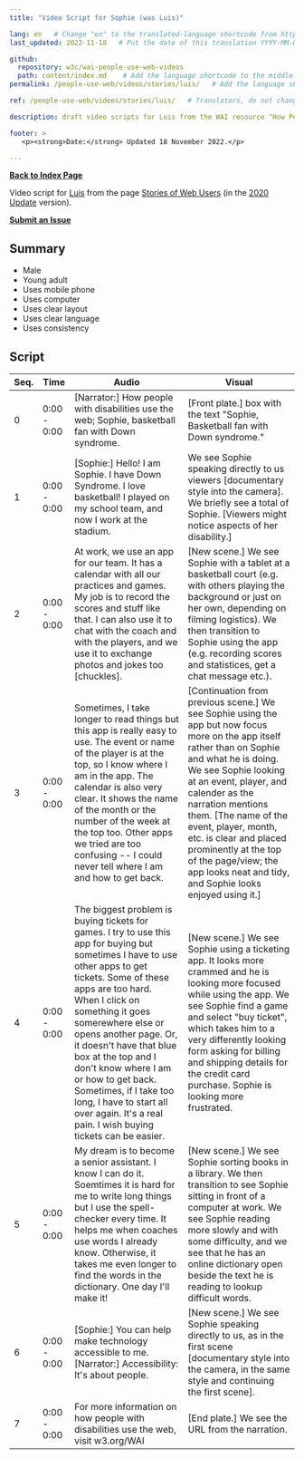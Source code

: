 ```yaml
---
title: "Video Script for Sophie (was Luis)"

lang: en   # Change "en" to the translated-language shortcode from https://www.iana.org/assignments/language-subtag-registry/language-subtag-registry
last_updated: 2022-11-18   # Put the date of this translation YYYY-MM-DD (with month in the middle)

github:
  repository: w3c/wai-people-use-web-videos
  path: content/index.md    # Add the language shortcode to the middle of the filename, for example: content/index.fr.md
permalink: /people-use-web/videos/stories/luis/   # Add the language shortcode to the end, with no slash at end, for example: /link/to/page/fr

ref: /people-use-web/videos/stories/luis/   # Translators, do not change this

description: draft video scripts for Luis from the WAI resource "How People with Disabilities Use the Web"

footer: >
   <p><strong>Date:</strong> Updated 18 November 2022.</p>

---
```


**[Back to Index Page](../../)**

Video script for [Luis](https://deploy-preview-113--wai-people-use-web.netlify.app/people-use-web/user-stories-five/) from the page [Stories of Web Users](https://deploy-preview-113--wai-people-use-web.netlify.app/people-use-web/user-stories/) (in the [2020 Update](https://github.com/w3c/wai-people-use-web/wiki/Persona-development) version).

**[Submit an Issue](https://github.com/w3c/wai-people-use-web-videos/issues/new?title=[Luis])**

## Summary

* Male
* Young adult
* Uses mobile phone
* Uses computer
* Uses clear layout
* Uses clear language
* Uses consistency

## Script

| Seq. | Time | Audio | Visual |
| --- | --- | --- | --- |
| 0 | 0:00 - 0:00 | [Narrator:] How people with disabilities use the web; Sophie, basketball fan with Down syndrome. | [Front plate.] box with the text "Sophie, Basketball fan with Down syndrome." |
| 1 | 0:00 - 0:00 | [Sophie:] Hello! I am Sophie. I have Down Syndrome. I love basketball! I played on my school team, and now I work at the stadium. | We see Sophie speaking directly to us viewers [documentary style into the camera]. We briefly see a total of Sophie. [Viewers might notice aspects of her disability.] |
| 2 | 0:00 - 0:00 | At work, we use an app for our team. It has a calendar with all our practices and games. My job is to record the scores and stuff like that. I can also use it to chat with the coach and with the players, and we use it to exchange photos and jokes too [chuckles]. | [New scene.] We see Sophie with a tablet at a basketball court (e.g. with others playing the background or just on her own, depending on filming logistics). We then transition to Sophie using the app (e.g. recording scores and statistices, get a chat message etc.). |
| 3 | 0:00 - 0:00 | Sometimes, I take longer to read things but this app is really easy to use. The event or name of the player is at the top, so I know where I am in the app. The calendar is also very clear. It shows the name of the month or the number of the week at the top too. Other apps we tried are too confusing -- I could never tell where I am and how to get back. | [Continuation from previous scene.] We see Sophie using the app but now focus more on the app itself rather than on Sophie and what he is doing. We see Sophie looking at an event, player, and calender as the narration mentions them. [The name of the event, player, month, etc. is clear and placed prominently at the top of the page/view; the app looks neat and tidy, and Sophie looks enjoyed using it.] |
| 4 | 0:00 - 0:00 | The biggest problem is buying tickets for games. I try to use this app for buying but sometimes I have to use other apps to get tickets. Some of these apps are too hard. When I click on something it goes somerewhere else or opens another page. Or, it doesn't have that blue box at the top and I don't know where I am or how to get back. Sometimes, if I take too long, I have to start all over again. It's a real pain. I wish buying tickets can be easier. | [New scene.] We see Sophie using a ticketing app. It looks more crammed and he is looking more focused while using the app. We see Sophie find a game and select "buy ticket", which takes him to a very differently looking form asking for billing and shipping details for the credit card purchase. Sophie is looking more frustrated. |
| 5 | 0:00 - 0:00 | My dream is to become a senior assistant. I know I can do it. Soemtimes it is hard for me to write long things but I use the spell-checker every time. It helps me when coaches use words I already know. Otherwise, it takes me even longer to find the words in the dictionary. One day I'll make it! | [New scene.] We see Sophie sorting books in a library. We then transition to see Sophie sitting in front of a computer at work. We see Sophie reading more slowly and with some difficulty, and we see that he has an online dictionary open beside the text he is reading to lookup difficult words. |
| 6 | 0:00 - 0:00 | [Sophie:] You can help make technology accessible to me. [Narrator:] Accessibility: It's about people. | [New scene.] We see Sophie speaking directly to us, as in the first scene [documentary style into the camera, in the same style and continuing the first scene]. |
| 7 | 0:00 - 0:00 | For more information on how people with disabilities use the web, visit w3.org/WAI | [End plate.] We see the URL from the narration. |